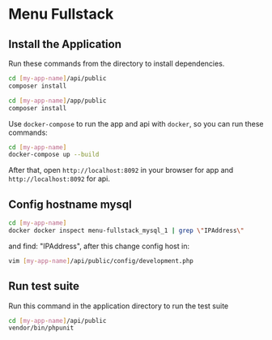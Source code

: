 # Menu Fullstack

## Install the Application

Run these commands from the directory to install dependencies.
```bash
cd [my-app-name]/api/public
composer install

cd [my-app-name]/app/public
composer install
```


Use `docker-compose` to run the app and api with `docker`, so you can run these commands:
```bash
cd [my-app-name]
docker-compose up --build
```

After that, open `http://localhost:8092` in your browser for app and `http://localhost:8092` for api.

## Config hostname mysql
```bash
cd [my-app-name]
docker docker inspect menu-fullstack_mysql_1 | grep \"IPAddress\"
```
and find: "IPAddress", after this change config host in:
```bash
vim [my-app-name]/api/public/config/development.php
```

## Run test suite
Run this command in the application directory to run the test suite 

```bash
cd [my-app-name]/api/public
vendor/bin/phpunit
```